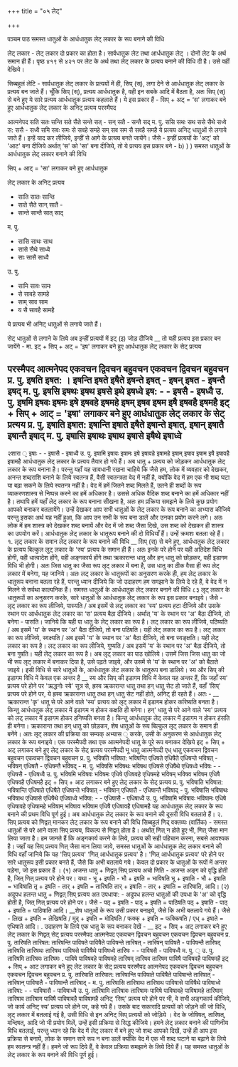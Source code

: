 +++
title = "०५ लेट्"

+++

पञ्चम पाठ समस्त धातुओं के आर्धधातुक लेट् लकार के रूप बनाने की विधि

लेट् लकार - लेट् लकार दो प्रकार का होता है। सार्वधातुक लेट तथा आर्धधातुक लेट् । दोनों लेट के अर्थ समान ही हैं। पृष्ठ ४१९ से ४२१ पर लेट के अर्थ तथा लेट् लकार के प्रत्यय बनाने की विधि दी है। उसे वहीं देखिये।

सिब्बहुलं लेटि - सार्वधातुक लेट् लकार के प्रत्ययों में ही, सिप् (स्), लगा देने से आर्धधातुक लेट् लकार के प्रत्यय बन जाते हैं।
चूँकि सिप् (स्), प्रत्यय आर्धधातुक है, वही इन सबके आदि में बैठता है, अतः सिप् (स्) से बने हुए ये सारे प्रत्यय आर्धधातुक प्रत्यय कहलाते हैं। ये इस प्रकार हैं -
सिप् + अट् = ‘स' लगाकर बने हुए आर्धधातुक
लेट् लकार के अनिट् प्रत्यय परस्मैपद

आत्मनेपद सति सतः सन्ति सते सैते सन्ते सत् - सन् सतै - सन्तै
सद् म. पु. ससि सथः सथ ससे सैथे सध्वे
स:
ससै - सध्वै समि सवः समः से सवहे समहे
सम् सव सम सै सवहै समहै
ये प्रत्यय अनिट् धातुओं से लगाये जाते हैं। इन्हें याद कर लीजिये, इन्हीं से आगे के प्रत्यय बनते जायेंगे। जैसे - इन्हीं प्रत्ययों के 'अट्' को 'आट' बना दीजिये अर्थात् ‘स' को 'सा' बना दीजिये, तो ये प्रत्यय इस प्रकार बने -
b)
)
)
समस्त धातुओं के आर्धधातुक लेट् लकार बनाने की विधि

सिप् + आट् = 'सा' लगाकर बने हुए आर्धधातुक

लेट् लकार के अनिट् प्रत्यय 

- साति सातः सान्ति 
- साते सैते सान् सातै -
- सान्ते सान्तै
सात् साद्

म. पु. 

- सासि साथः साथ 
- सासे सैथे साध्वे
- साः सासै साध्वै 

उ. पु. 

- सामि सावः सामः 
- से सावहे सामहे
- साम् साव साम 
-  य सै सावहै सामहै 

ये प्रत्यय भी अनिट् धातुओं से लगाये जाते हैं।

सेट् धातुओं से लगाने के लिये अब इन्हीं प्रत्ययों में इट् (इ) जोड़ दीजिये __ तो यही प्रत्यय इस प्रकार बन जायेंगे - मा.
इट् + सिप् + अट् = 'इष' लगाकर बने हुए आर्धधातुक
लेट् लकार के सेट् प्रत्यय 

परस्मैपद आत्मनेपद एकवचन द्विवचन बहुवचन एकवचन द्विवचन बहुवचन प्र. पु. इषति इषत: । इषन्ति इषते इषैते इषन्ते
इषत् - इषन् इषत - इषन्तै
इषद् म. पु. इषसि इषथः इषथ इषसे इथे इषध्वे
इष: - -
इषसै - इषध्वै उ. पु. इषमि इषवः इषमः इषे इषवहे इषमहे
इषम् इषव इषम इषै इषवहै इषमहै इट् + सिप् + आट् = 'इषा' लगाकर बने हुए आर्धधातुक
लेट् लकार के सेट् प्रत्यय प्र. पु. इषाति इषात: इषान्ति इषाते इषैते इषान्ते
इषात्.
इषान् इषातै
इषान्तै इषाद् म. पु. इषासि इषाथः इषाथ इषासे इषैथे इषाध्वे
-
२शारा
᳕
इषाः - - इषासै - इषाध्वै उ. पु. इषामि इषावः इषामः इषे इषावहे इषामहे
इषाम् इषाव इषाम इषै इषावहै इषामहै
आर्धधातुक लेट् लकार के प्रत्यय तैयार हो गये हैं। अब धातु + प्रत्यय को जोड़कर आर्धधातुक लेट् लकार के रूप बनाना है। परन्तु यहाँ यह सावधानी रखना चाहिये कि जैसे हम, लोक में व्यवहार को देखकर, अनन्त शब्दराशि बनाने के लिये स्वतन्त्र हैं, वैसी स्वतन्त्रता वेद में नहीं है, क्योंकि वेद में हम एक भी शब्द घटा या बढ़ा सकने के लिये स्वतन्त्र नहीं है। वेद में हमें जितने शब्द मिलते हैं, उतने ही शब्दों के रूप व्याकरणशास्त्र से निष्पन्न करने का हमें अधिकार है। उससे अधिक वैदिक शब्द बनाने का हमें अधिकार नहीं है।
तथापि हमें यहाँ लेट् लकार के रूप बनाना सीखना है, अतः हम प्रक्रिया समझने के लिये कुछ प्रयोग आपको बनाकर बतलायेंगे। उन्हें देखकर आप सभी धातुओं के लेट् लकार के रूप बनाने का अभ्यास कीजिये परन्तु इसका अर्थ यह नहीं हुआ, कि आप उन सभी के रूप बना डालें और उनका प्रयोग करने लगे।
अतः लोक में हम शास्त्र को देखकर शब्द बनायें और वेद में जो शब्द जैसा दिखे, उस शब्द को देखकर ही शास्त्र का उपयोग करें।
आर्धधातुक लेट् लकार के धातुरूप बनाने की दो विधियाँ हैं। उन्हें क्रमशः बतला रहे हैं।
१. लृट् लकार के समान लेट् लकार के रूप बनाने की विधि
__ सिप् (स्) से बने हुए, आर्धधातुक लेट् लकार के प्रत्यय बिल्कुल लुट् लकार के 'स्य' प्रत्यय के समान ही हैं। अतः इनके परे होने पर वही अतिदेश विधि होगी, वही धात्वादेश होंगे, वही अङ्गकार्य होंगे तथा ऋकारान्त धातु और हन् धातु को छोड़कर, वही इडागम विधि भी होगी। अतः जिस धातु का जैसा रूप लृट् लकार में बना है, उस धातु का ठीक वैसा ही रूप लेट् लकार में बनेगा, यह जानिये।
अतः लट् लकार के धातुरूपों का अनुसरण करके ही, हम लेट् लकार के धातुरूप बनाना बतला रहे हैं, परन्तु ध्यान दीजिये कि जो उदाहरण हम समझाने के लिये दे रहे हैं, वे वेद में न मिलने से सर्वथा काल्पनिक हैं।
समस्त धातुओं के आर्धधातुक लेट् लकार बनाने की विधि
८३
लृट् लकार के धातुरूपों का अनुसरण करके, सारे धातुओं के आर्धधातुक लेट् लकार के रूप इस प्रकार बनाइये। जैसे -
लृट् लकार का रूप लीजिये, पास्यति / अब इसमें से लट् लकार का 'स्य' प्रत्यय हटा दीजिये और उसके स्थान पर आर्धधातुक लेट् लकार का ‘स' प्रत्यय बैठा दीजिये। अर्थात् 'य' के स्थान पर 'अ' बैठा दीजिये, तो बनेगा - पासति। जानिये कि यही पा धातु के लेट् लकार का रूप है।
लट् लकार का रूप लीजिये, पठिष्यति / अब इसमें 'य' के स्थान पर 'अ' बैठा दीजिये, तो बना पठिषति। यही लेट् लकार का रूप है।
लट् लकार का रूप लीजिये, स्वक्ष्यति / अब इसमें 'य' के स्थान पर 'अ' बैठा दीजिये, तो बना स्वङ्क्षति। यही लेट् लकार का रूप है।
लट् लकार का रूप लीजिये, गुष्यति / अब इसमें 'य' के स्थान पर 'अ' बैठा दीजिये, तो बना गुषति। यही लेट् लकार का रूप है।
अब लृट् लकार का पाठ खोलिये। उसमें जिस जिस धातु का जो भी रूप लृट् लकार में बनाकर दिया है, उसे पढ़ते जाइये, और उसमें से 'य' के स्थान पर 'अ' को बैठाते जाइये। इसी विधि से सारे धातुओं के, आर्धधातुक लेट लकार के धातुरूप बना डालिये।
स्य और सिप् की इडागम विधि में केवल एक अन्तर है
__ स्य और सिप् की इडागम विधि में केवल यह अन्तर हैं, कि जहाँ स्य' प्रत्यय परे होने पर 'ऋद्धनोः स्ये' सूत्र से, ह्रस्व ऋकारान्त धातु तथा हन् धातु सेट हो जाते हैं, वहाँ 'सिप्' प्रत्यय परे होने पर, ये ह्रस्व ऋकारान्त धातु तथा हन् धातु सेट नहीं होते, अनिट् ही रहते हैं। अतः -
__ ऋकारान्त 'कृ' धातु से परे आने वाले 'स्य' प्रत्यय को लृट् लकार में इडागम होकर करिष्यति बनता है। किन्तु आर्धधातुक लेट् लकार में इडागम न होकर कक्षति ही बनेगा।
हन्' धातु से परे आने वाले ‘स्य' प्रत्यय को लट् लकार में इडागम होकर हनिष्यति बनता है। किन्तु आर्धधातुक लेट् लकार में इडागम न होकर हंसति ही बनेगा।
ऋकारान्त तथा हन् धातु को छोड़कर, शेष धातुओं के रूप बिल्कुल लृट् लकार के समान ही बनेंगे। अतः लृट् लकार की प्रक्रिया का सम्यक् अभ्यास
᳕
करके, उसी के अनुकरण से आर्धधातुक लेट् लकार के रूप बनाइये।
एक परस्मैपदी तथा एक आत्मनेपदी धातु के पूरे रूप बनाकर देखिये इट् + सिप् + अट् लगाकर बने हुए लेट् लकार के सेट् प्रत्यय
परस्मैपदी भू धातु
आत्मनेपदी एध् धातु एकवचन द्विवचन बहुवचन एकवचन द्विवचन बहुवचन प्र. पु. भविषति भविषत: भविषन्ति एधिषते एधिषैते एधिषन्ते
भविषत् - भविषन् एधिषतै - एधिषन्तै
भविषद् - म. पु. भविषसि भविषथः भविषथ एधिषसे एधिषैथे एधिषध्वे
भविषः - - एधिषसै - एधिषध्वै उ. पु. भविषमि भविषवः भविषमः एधिषे एधिषवहे एधिषमहे
भविषम् भविषव भविषम एधिषै एधिषवहै एधिषमहै इट् + सिप् + आट लगाकर बने हुए लेट् लकार के सेट् प्रत्यय प्र. पु. भविषाति भविषात: भविषान्ति एधिषाते एधिषैते एधिषान्ते
भविषात् - भविषान् एधिषातै - एधिषान्तै
भविषाद् - पु. भविषासि भविषाथः भविषाथ एधिषासे एधिषैथे एधिषाध्वे
भविषा: - - एधिषासै - एधिषाध्वै उ. पु. भविषामि भविषावः भविषामः एधिषे एधिषावहे एधिषामहे
भविषाम् भविषाव भविषाम एधिषै एधिषावहै एधिषामहै
यह आर्धधातुक लेट् लकार के रूप बनाने की प्रथम विधि पूर्ण हुई। अब आर्धधातुक लेट् लकार के रूप बनाने की दूसरी विधि बतलाते हैं।
२. सिप् प्रत्यय को णिद्वत् मानकर लेट् लकार के
रूप बनाने की विधि सिब्बहुलं णिद् वक्तव्यः (वार्तिक) - समस्त धातुओं से परे आने वाला सिप् प्रत्यय, विकल्प से णिद्वत् होता है। अर्थात् णित् न होते हुए भी, णित् जैसा मान लिया जाता है।
हम जानते हैं कि अङ्गकार्य करने के लिये, प्रत्यय की सही पहिचान करना, सबसे आवश्यक है। जहाँ यह सिप् प्रत्यय णित् जैसा मान लिया जाये,
समस्त धातुओं के आर्धधातुक लेट् लकार बनाने की विधि
वहाँ जानिये कि यह 'सिप् प्रत्यय' 'णित् आर्धधातुक प्रत्यय' है।
'णित् आर्धधातुक प्रत्यय' परे होने पर सारे धातुरूप इसी प्रकार बनते हैं, जैसे कि अभी बतलाये गये। केवल दो प्रकार के धातुओं के रूपों में अन्तर पड़ेगा, जो इस प्रकार हैं
। (१) अजन्त धातु + णिद्वत् सिप् प्रत्यय
अचो णिति - अजन्त अङ्ग को वृद्धि होती है, जित् णित् प्रत्यय परे होने पर। यथा - भू + इषति - भौ + इषति = भाविषति भू + इषाति - भौ + इषाति = भाविषाति तृ + इषति - तार् + इषति = तारिषति तार् + इषाति - तार् + इषाति = तारिषाति, आदि।
(२) अदुपध हलन्त धातु + णिद्वत् सिप् प्रत्यय
अत उपधाया: - अदुपध हलन्त धातुओं की उपधा के 'अ' को वृद्धि होती है, जित् णित् प्रत्यय परे होने पर। जैसे - पठ् + इषति - पाठ् + इषति = पाठिषति पठ् + इषाति - पाठ् + इषाति = पाठिषाति आदि।
__शेष धातुओं के रूप उसी प्रकार बनाइये, जैसे कि अभी बतलाये गये हैं। जैसे - लिख + इषति = लेखिषति / मुद् + इषति = मोदिषति / फक्क् + इषति = फक्किषति / एध् + इषाते = एधिषाते आदि। . उदाहरण के लिये एक धातु के रूप बनाकर देखें -
__ इट् + सिप् + अट् लगाकर बने हुए लेट् लकार के
णिद्वत् सेट् प्रत्यय परस्मैपद
आत्मनेपद एकवचन द्विवचन बहुवचन एकवचन द्विवचन बहुवचन प्र. पु. तारिषति तारिषत: तारिषन्ति पाविषते पाविषैते पाविषन्ते
तारिषत् - तारिषन् पाविषतै - पाविषन्तै तारिषद् तारिषसि तारिषथः तारिषथ पाविषसे पाविषैथे पाविषध्वे तारिषः - - पाविषसै - पाविषध्वै
म.
पु.
᳕
उ. पु. तारिषमि तारिषवः तारिषमः . पाविषे पाविषवहे पाविषमहे तारिषम् तारिषव तारिषम पाविषै पाविषवहै पाविषमहै
इट् + सिप् + आट लगाकर बने हुए लेट
लकार के सेट् प्रत्यय परस्मैपद
आत्मनेपद एकवचन द्विवचन बहुवचन एकवचन द्विवचन बहुवचन प्र. पु. तारिषाति तारिषात: तारिषान्ति पाविषाते पाविषैते पाविषान्ते
तारिषात् - तारिषान् पाविषातै - पाविषान्तै
तारिषाद् -
म. पु. तारिषासि तारिषाथः तारिषाथ पाविषासे पाविषैथे पाविषाध्वे
तारिषा: - - पाविषासै - पाविषाध्यै उ. पु. तारिषामि तारिषावः तारिषामः पाविषे पाविषावहे पाविषामहे
तारिषाम् तारिषाव तारिषाम पाविषै पाविषावहै पाविषामहै
अनिट् ‘सिप्' प्रत्यय परे होने पर भी, वे सभी अङ्गकार्य कीजिये, जो कार्य अनिट् स्य' प्रत्यय परे होने पर, कहे गये हैं। उसके बाद सकारादि प्रत्ययों को जोड़ने की जो विधि, लृट् लकार में बतलाई गई है, उसी विधि से इन अनिट् सिप् प्रत्ययों को जोड़िये । वेद के जोषिषत्, तारिषत्, मन्दिषत्, आदि जो भी प्रयोग मिलें, उन्हें इसी प्रक्रिया से सिद्ध कीजिये।
हमने लेट् लकार बनाने की पाणिनीय विधि बतलाई, परन्तु ध्यान रहे कि वेद में लेट् लकार में बने हुए जो शब्द आपको दिखें, उन्हें ही आप इस प्रक्रिया से बनायें, लोक के समान सारे रूप न बना डालें क्योंकि वेद में एक भी शब्द घटाने या बढ़ाने के लिये हम स्वतन्त्र नहीं हैं।
हमने जो रूप दिये हैं, वे केवल प्रक्रिया समझाने के लिये दिये हैं। यह समस्त धातुओं के लेट् लकार के रूप बनाने की विधि पूर्ण हुई।
